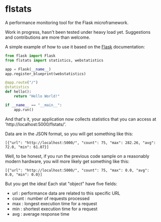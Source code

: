 flstats
=======

A performance monitoring tool for the Flask microframework.

Work in progress, hasn't been tested under heavy load yet. Suggestions and contributions are more than welcome.

A simple example of how to use it based on the [Flask][flask] documentation:

```python
from flask import Flask
from flstats import statistics, webstatistics

app = Flask(__name__)
app.register_blueprint(webstatistics)

@app.route("/")
@statistics
def hello():
    return "Hello World!"

if __name__ == "__main__":
    app.run()
```

And that's it, your application now collects statistics that you can access at 'http://localhost:5000/flstats/'.

Data are in the JSON format, so you will get something like this:

    [{"url": "http://localhost:5000/", "count": 75, "max": 282.26, "avg": 72.0, "min": 61.07}]
    
Well, to be honest, if you run the previous code sample on a reasonably modern hardware, you will more likely get
something like this:

    [{"url": "http://localhost:5000/", "count": 75, "max": 0.0, "avg": 0.0, "min": 0.0}]
    
But you get the idea! Each stat "object" have five fields:

 - url : performance data are related to this specific URL
 - count : number of requests processed
 - max : longest execution time for a request
 - min : shortest execution time for a request
 - avg : average response time
    
[flask]: http://flask.pocoo.org/

